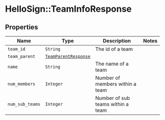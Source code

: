 # HelloSign::TeamInfoResponse



## Properties

| Name | Type | Description | Notes |
| ---- | ---- | ----------- | ----- |
| `team_id` | ```String``` |  The id of a team  |  |
| `team_parent` | [```TeamParentResponse```](TeamParentResponse.md) |    |  |
| `name` | ```String``` |  The name of a team  |  |
| `num_members` | ```Integer``` |  Number of members within a team  |  |
| `num_sub_teams` | ```Integer``` |  Number of sub teams within a team  |  |

